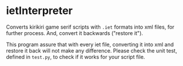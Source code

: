 # ietInterpreter

Converts kirikiri game serif scripts with `.iet` formats into xml files, for further process. And, convert it backwards ("restore it").

This program assure that with every iet file, converting it into xml and restore it back will not make any difference. 
Please check the unit test, defined in `test.py`, to check if it works for your script file.

